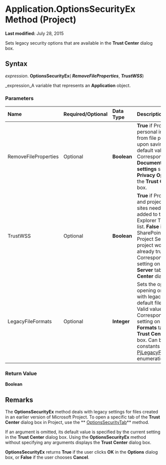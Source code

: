 
# Application.OptionsSecurityEx Method (Project)

 **Last modified:** July 28, 2015

Sets legacy security options that are available in the  **Trust Center** dialog box.

## Syntax

 _expression_. **OptionsSecurityEx**( **_RemoveFileProperties_**,  **_TrustWSS_**)

 _expression_A variable that represents an  **Application** object.


### Parameters



|**Name**|**Required/Optional**|**Data Type**|**Description**|
|:-----|:-----|:-----|:-----|
|RemoveFileProperties|Optional| **Boolean**| **True** if Project removes personal information from file properties upon saving. The default value is **False**. Corresponds to the  **Document-specific settings** section on the **Privacy Options** tab of the **Trust Center** dialog box.|
|TrustWSS|Optional| **Boolean**| **True** if Project Server and project workspace sites need not be added to the Internet Explorer Trusted Sites list. **False** if the SharePoint sites for Project Server and project workspaces are already trusted. Corresponds to the setting on the **Project Server** tab of the **Trust Center** dialog box.|
|LegacyFileFormats|Optional| **Integer**|Sets the option for opening or saving files with legacy or non-default file formats. Valid values are 0-2. Corresponds to the setting on the  **Legacy Formats** tab of the **Trust Center** dialog box. Can be one of the constants in the ** [PjLegacyFileFormats](6c037bf7-2991-fb29-5649-e79547d4e2b8.md)** enumeration.|

### Return Value

 **Boolean**


## Remarks

The  **OptionsSecurityEx** method deals with legacy settings for files created in an earlier version of Microsoft Project. To open a specific tab of the **Trust Center** dialog box in Project, use the ** [OptionsSecurityTab](f19ecd9c-2507-e437-7780-cf4998b7fd48.md)** method.

If an argument is omitted, its default value is specified by the current setting in the  **Trust Center** dialog box. Using the **OptionsSecurityEx** method without specifying any arguments displays the **Trust Center** dialog box.

 **OptionsSecurityEx** returns **True** if the user clicks **OK** in the **Options** dialog box, or **False** if the user chooses **Cancel**.

